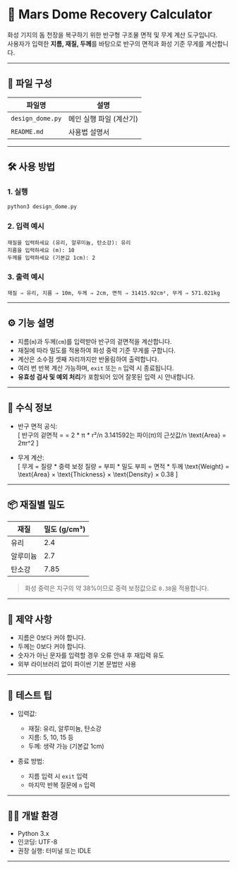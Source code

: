 # 🌌 Mars Dome Recovery Calculator

화성 기지의 돔 천장을 복구하기 위한 반구형 구조물 면적 및 무게 계산 도구입니다.  
사용자가 입력한 **지름, 재질, 두께**를 바탕으로 반구의 면적과 화성 기준 무게를 계산합니다.

---

## 📁 파일 구성

| 파일명              | 설명                                  |
|-------------------|-------------------------------------|
| `design_dome.py`  | 메인 실행 파일 (계산기)                 |
| `README.md`       | 사용법 설명서                          |

---

## 🛠️ 사용 방법

### 1. 실행

```bash
python3 design_dome.py
```

### 2. 입력 예시

```text
재질을 입력하세요 (유리, 알루미늄, 탄소강): 유리
지름을 입력하세요 (m): 10
두께를 입력하세요 (기본값 1cm): 2
```

### 3. 출력 예시

```text
재질 ⇒ 유리, 지름 ⇒ 10m, 두께 ⇒ 2cm, 면적 ⇒ 31415.92cm², 무게 ⇒ 571.021kg
```

---

## ⚙️ 기능 설명

- 지름(`m`)과 두께(`cm`)를 입력받아 반구의 겉면적을 계산합니다.
- 재질에 따라 밀도를 적용하여 화성 중력 기준 무게를 구합니다.
- 계산은 소수점 셋째 자리까지만 반올림하여 출력합니다.
- 여러 번 반복 계산 가능하며, `exit` 또는 `n` 입력 시 종료됩니다.
- **유효성 검사 및 예외 처리**가 포함되어 있어 잘못된 입력 시 안내합니다.

---

## 📐 수식 정보

- 반구 면적 공식:  
  \[
    반구의 겉면적 = = 2 * π * r²/n
    3.141592는 파이(π)의 근삿값/n
  \text{Area} = 2πr^2
  \]

- 무게 계산:  
  \[
    무게 = 질량 * 중력 보정
    질량 = 부피 * 밀도
    부피 = 면적 * 두께
  \text{Weight} = \text{Area} × \text{Thickness} × \text{Density} × 0.38
  \]

---

## 📦 재질별 밀도

| 재질       | 밀도 (g/cm³) |
|------------|--------------|
| 유리       | 2.4          |
| 알루미늄   | 2.7          |
| 탄소강     | 7.85         |

> 화성 중력은 지구의 약 38%이므로 중력 보정값으로 `0.38`을 적용합니다.

---

## 🚫 제약 사항

- 지름은 0보다 커야 합니다.
- 두께는 0보다 커야 합니다.
- 숫자가 아닌 문자를 입력할 경우 오류 안내 후 재입력 유도
- 외부 라이브러리 없이 파이썬 기본 문법만 사용

---

## 🧪 테스트 팁

- 입력값:  
  - 재질: 유리, 알루미늄, 탄소강  
  - 지름: 5, 10, 15 등  
  - 두께: 생략 가능 (기본값 1cm)

- 종료 방법:  
  - 지름 입력 시 `exit` 입력  
  - 마지막 반복 질문에 `n` 입력

---

## 👩‍💻 개발 환경

- Python 3.x
- 인코딩: UTF-8
- 권장 실행: 터미널 또는 IDLE

---